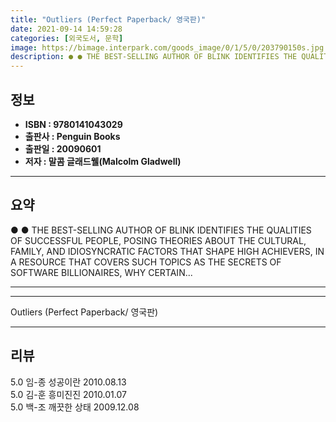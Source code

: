 ```yaml
---
title: "Outliers (Perfect Paperback/ 영국판)"
date: 2021-09-14 14:59:28
categories: [외국도서, 문학]
image: https://bimage.interpark.com/goods_image/0/1/5/0/203790150s.jpg
description: ● ● THE BEST-SELLING AUTHOR OF BLINK IDENTIFIES THE QUALITIES OF SUCCESSFUL PEOPLE, POSING THEORIES ABOUT THE CULTURAL, FAMILY, AND IDIOSYNCRATIC FACTORS THAT
---
```


## **정보**

- **ISBN : 9780141043029**
- **출판사 : Penguin Books**
- **출판일 : 20090601**
- **저자 : 말콤 글래드웰(Malcolm Gladwell)**

------



## **요약**

●  ●  THE BEST-SELLING AUTHOR OF BLINK IDENTIFIES THE QUALITIES OF SUCCESSFUL PEOPLE, POSING THEORIES ABOUT THE CULTURAL, FAMILY, AND IDIOSYNCRATIC FACTORS THAT SHAPE HIGH ACHIEVERS, IN A RESOURCE THAT COVERS SUCH TOPICS AS THE SECRETS OF SOFTWARE BILLIONAIRES, WHY CERTAIN... 

------



------


Outliers (Perfect Paperback/ 영국판) 

------


## **리뷰** 

5.0 임-종 성공이란 2010.08.13 <br/>5.0 김-훈 흥미진진 2010.01.07 <br/>5.0 백-조 깨끗한 상태 2009.12.08 <br/>